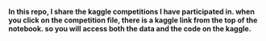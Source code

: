 **In this repo, I share the kaggle competitions I have participated in. 
when you click on the competition file, there is a kaggle link from the top of the notebook.
so you will access both the data and the code on the kaggle.**
